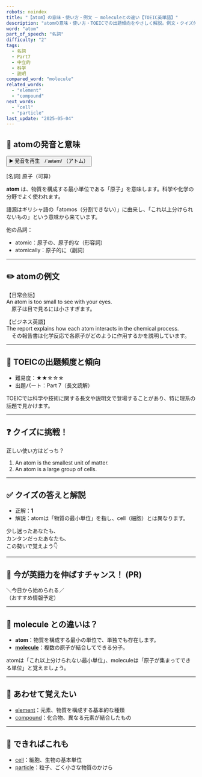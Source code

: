 ```yaml
---
robots: noindex
title: "【atom】の意味・使い方・例文 ― moleculeとの違い【TOEIC英単語】"
description: "atomの意味・使い方・TOEICでの出題傾向をやさしく解説。例文・クイズ付きでmoleculeとの違いもわかりやすく学べます。"
word: "atom"
part_of_speech: "名詞"
difficulty: "2"
tags:
  - 名詞
  - Part7
  - 中立的
  - 科学
  - 説明
compared_word: "molecule"
related_words:
  - "element"
  - "compound"
next_words:
  - "cell"
  - "particle"
last_update: "2025-05-04"
---
```


## 🔰 atomの発音と意味

<button class="play-audio" onclick="playTTS('atom')">
  <span class="play-audio-main">
    ▶️ 発音を再生　/ˈætəm/
  </span>
  <span class="play-audio-sub">
    （アトム）
  </span>
</button>

[名詞] 原子（可算）

**atom** は、物質を構成する最小単位である「原子」を意味します。科学や化学の分野でよく使われます。

語源はギリシャ語の「atomos（分割できない）」に由来し、「これ以上分けられないもの」という意味から来ています。

他の品詞：  
- atomic：原子の、原子的な（形容詞）
- atomically：原子的に（副詞）

---

## ✏️ atomの例文

【日常会話】  
An atom is too small to see with your eyes.  
　原子は目で見るには小さすぎます。

【ビジネス英語】  
The report explains how each atom interacts in the chemical process.  
　その報告書は化学反応で各原子がどのように作用するかを説明しています。

---

## 🎯 TOEICの出題頻度と傾向

- 難易度：★★☆☆☆
- 出題パート：Part 7（長文読解）

TOEICでは科学や技術に関する長文や説明文で登場することがあり、特に理系の話題で見かけます。

---

## ❓ クイズに挑戦！

正しい使い方はどっち？

1. An atom is the smallest unit of matter.  
2. An atom is a large group of cells.

---

## ✅ クイズの答えと解説

- 正解：**1**
- 解説：atomは「物質の最小単位」を指し、cell（細胞）とは異なります。

少し迷ったあなたも、  
カンタンだったあなたも、  
この勢いで覚えよう👇️

---

## 🚀 今が英語力を伸ばすチャンス！ (PR)

<div class="info-center">
＼今日から始められる／<br>  
（おすすめ情報予定）
</div>

---

## 🤔  molecule との違いは？

- **atom**：物質を構成する最小の単位で、単独でも存在します。
- **[molecule](/word/molecule)**：複数の原子が結合してできる分子。

atomは「これ以上分けられない最小単位」、moleculeは「原子が集まってできる単位」と覚えましょう。

---

## 🧩 あわせて覚えたい

- [element](/word/element)：元素、物質を構成する基本的な種類
- [compound](/word/compound)：化合物、異なる元素が結合したもの

---

## 📖 できればこれも

- [cell](/word/cell)：細胞、生物の基本単位
- [particle](/word/particle)：粒子、ごく小さな物質のかけら

<!-- cvid: aid02_bid10 -->
